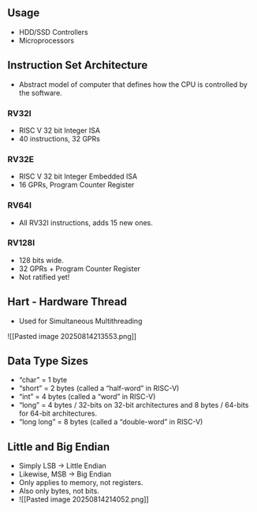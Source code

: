 ## Usage
- HDD/SSD Controllers
- Microprocessors
## Instruction Set Architecture
- Abstract model of computer that defines how the CPU is controlled by the software.
### RV32I
- RISC V 32 bit Integer ISA
- 40 instructions, 32 GPRs
### RV32E
- RISC V 32 bit Integer Embedded ISA
- 16 GPRs, Program Counter Register
### RV64I
- All RV32I instructions, adds 15 new ones.
### RV128I
- 128 bits wide.
- 32 GPRs + Program Counter Register
- Not ratified yet!

## Hart - Hardware Thread
- Used for Simultaneous Multithreading

![[Pasted image 20250814213553.png]]

## Data Type Sizes
- “char” = 1 byte
- “short” = 2 bytes (called a “half-word” in RISC-V)
- “int” = 4 bytes (called a “word” in RISC-V)
- “long” = 4 bytes / 32-bits on 32-bit architectures and 8 bytes / 64-bits for 64-bit architectures.
- “long long” = 8 bytes (called a “double-word” in RISC-V)

## Little and Big Endian
- Simply LSB -> Little Endian
- Likewise, MSB -> Big Endian
- Only applies to memory, not registers.
- Also only bytes, not bits.
- ![[Pasted image 20250814214052.png]]

